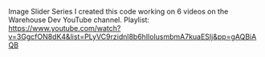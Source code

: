 Image Slider Series
I created this code working on 6 videos on the Warehouse Dev YouTube channel.
Playlist: https://www.youtube.com/watch?v=3GgcfON8dK4&list=PLyVC9rzidnl8b6hIlolusmbmA7kuaESIj&pp=gAQBiAQB
